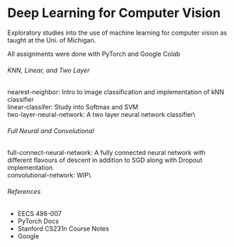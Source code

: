 # Deep Learning for Computer Vision

Exploratory studies into the use of machine learning for computer vision as taught at the Uni. of Michigan.

All assignments were done with PyTorch and Google Colab

###### KNN, Linear, and Two Layer
nearest-neighbor: Intro to image classification and implementation of kNN classifier\
linear-classifer: Study into Softmax and SVM\
two-layer-neural-network: A two layer neural network classifier\

###### Full Neural and Convolutional
full-connect-neural-network: A fully connected neural network with different flavours of descent in addition to SGD along with Dropout implementation.\
convolutional-network: WIP\



###### References
* EECS 498-007
* PyTorch Docs
* Stanford CS231n Course Notes
* Google